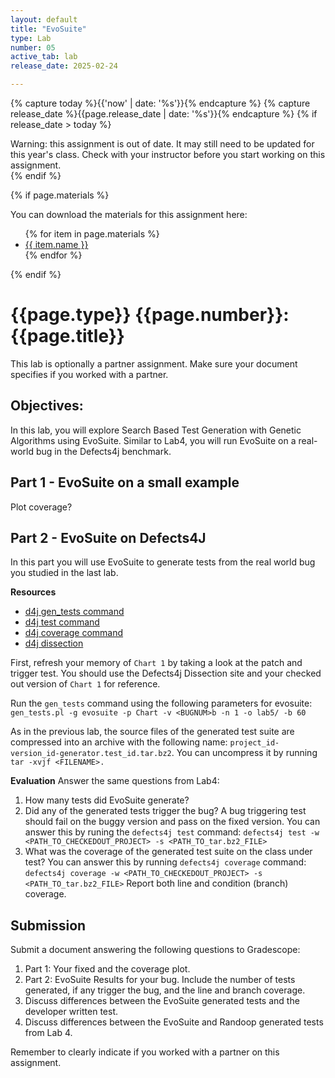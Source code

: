 ```yaml
---
layout: default
title: "EvoSuite"
type: Lab
number: 05
active_tab: lab
release_date: 2025-02-24

---
```


<!-- Check whether the assignment is ready to release -->
{% capture today %}{{'now' | date: '%s'}}{% endcapture %}
{% capture release_date %}{{page.release_date | date: '%s'}}{% endcapture %}
{% if release_date > today %} 
<div class="alert alert-danger">
Warning: this assignment is out of date.  It may still need to be updated for this year's class.  Check with your instructor before you start working on this assignment.
</div>
{% endif %}
<!-- End of check whether the assignment is up to date -->


<!-- Check whether the assignment is up to date -->
<!--{% capture this_year %}{{'now' | date: '%Y'}}{% endcapture %}
{% capture due_year %}{{page.due_date | date: '%Y'}}{% endcapture %}
{% if this_year != due_year %} 
<div class="alert alert-danger">
Warning: this assignment is out of date.  It may still need to be updated for this year's class.  Check with your instructor before you start working on this assignment.
</div>
{% endif %}-->
<!-- End of check whether the assignment is up to date -->



{% if page.materials %}
<div class="alert alert-info">
You can download the materials for this assignment here:
<ul>
{% for item in page.materials %}
<li><a href="{{item.url}}">{{ item.name }}</a></li>
{% endfor %}
</ul>

</div>
{% endif %}





{{page.type}} {{page.number}}: {{page.title}}
=============================================================

This lab is optionally a partner assignment. Make sure your document specifies if you worked with a partner.

## Objectives:

In this lab, you will explore Search Based Test Generation with Genetic Algorithms using EvoSuite. Similar to Lab4, you will run EvoSuite on a real-world bug in the Defects4j benchmark.

## Part 1 - EvoSuite on a small example

Plot coverage?

## Part 2 - EvoSuite on Defects4J 

In this part you will use EvoSuite to generate tests from the real world bug you studied in the last lab.

**Resources**
- [d4j gen_tests command](http://defects4j.org/html_doc/gen_tests.html)
- [d4j test command](http://defects4j.org/html_doc/d4j/d4j-test.html)
- [d4j coverage command](http://defects4j.org/html_doc/d4j/d4j-coverage.html)
- [d4j dissection](https://program-repair.org/defects4j-dissection/#!/)

First, refresh your memory of `Chart 1` by taking a look at the patch and trigger test. You should use the Defects4j Dissection site and your checked out version of `Chart 1` for reference.

Run the `gen_tests` command using the following parameters for evosuite:
`gen_tests.pl -g evosuite -p Chart -v <BUGNUM>b -n 1 -o lab5/ -b 60`  

As in the previous lab, the source files of the generated test suite are compressed into an archive with the following name: `project_id-version_id-generator.test_id.tar.bz2`. You can uncompress it by running `tar -xvjf <FILENAME>.`

**Evaluation**
Answer the same questions from Lab4:
1. How many tests did EvoSuite generate? 
2. Did any of the generated tests trigger the bug? A bug triggering test should fail on the buggy version and pass on the fixed version. 
    You can answer this by runing the `defects4j test` command:
    `defects4j test -w <PATH_TO_CHECKEDOUT_PROJECT> -s <PATH_TO_tar.bz2_FILE>`
3. What was the coverage of the generated test suite on the class under test? You can answer this by running `defects4j coverage` command:
`defects4j coverage -w <PATH_TO_CHECKEDOUT_PROJECT> -s <PATH_TO_tar.bz2_FILE>` Report both line and condition (branch) coverage.

## Submission 
Submit a document answering the following questions to Gradescope:

1. Part 1: Your fixed <FILES>  and the coverage plot.
3. Part 2: EvoSuite Results for your bug. Include the number of tests generated, if any trigger the bug, and the line and branch coverage.
4. Discuss differences between the EvoSuite generated tests and the developer written test.
5. Discuss differences between the EvoSuite and Randoop generated tests from Lab 4.

Remember to clearly indicate if you worked with a partner on this assignment.


